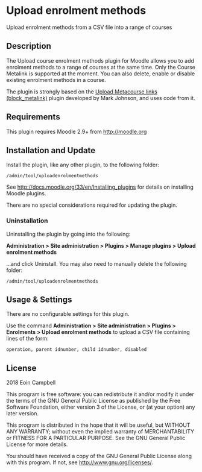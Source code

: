 # Upload enrolment methods #

Upload enrolment methods from a CSV file into a range of courses

## Description ##

The Upload course enrolment methods plugin for Moodle allows you to add 
enrolment methods to a range of courses at the same time. Only the Course Metalink
is supported at the moment. You can also delete, enable or disable existing enrolment 
methods in a course. 

The plugin is strongly based on the [Upload Metacourse links (block_metalink)](https://moodle.org/plugins/block_metalink) plugin developed by Mark Johnson, and uses code from it.

## Requirements ##

This plugin requires Moodle 2.9+ from http://moodle.org


## Installation and Update ##

Install the plugin, like any other plugin, to the following folder:

    /admin/tool/uploadenrolmentmethods

See http://docs.moodle.org/33/en/Installing_plugins for details on installing Moodle plugins.

There are no special considerations required for updating the plugin.

### Uninstallation ###

Uninstalling the plugin by going into the following:

__Administration &gt; Site administration &gt; Plugins &gt; Manage plugins &gt; Upload enrolment methods__

...and click Uninstall. You may also need to manually delete the following folder:

    /admin/tool/uploadenrolmentmethods

## Usage &amp; Settings ##

There are no configurable settings for this plugin.

Use the command __Administration &gt; Site administration &gt; Plugins &gt; Enrolments &gt; Upload enrolment methods__
to upload a CSV file containing lines of the form:

    operation, parent idnumber, child idnumber, disabled

## License ##

2018 Eoin Campbell

This program is free software: you can redistribute it and/or modify it under
the terms of the GNU General Public License as published by the Free Software
Foundation, either version 3 of the License, or (at your option) any later
version.

This program is distributed in the hope that it will be useful, but WITHOUT ANY
WARRANTY; without even the implied warranty of MERCHANTABILITY or FITNESS FOR A
PARTICULAR PURPOSE.  See the GNU General Public License for more details.

You should have received a copy of the GNU General Public License along with
this program.  If not, see <http://www.gnu.org/licenses/>.
